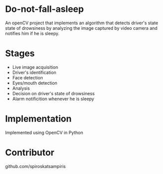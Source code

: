 # Do-not-fall-asleep

An openCV project that implements an algorithm that detects driver's state state of drowsiness by analyzing the image captured by video camera and notifies him if he is sleepy.

# Stages
- Live image acquisition
- Driver's identification
- Face detection
- Eyes/mouth detection
- Analysis
- Decision on driver's state of drowsiness
- Alarm notificition whenever he is sleepy

# Implementation
Implemented using OpenCV in Python

# Contributor
github.com/spiroskatsampiris

